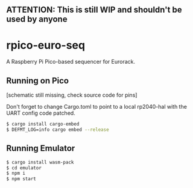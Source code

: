 ## ATTENTION: This is still WIP and shouldn't be used by anyone

# rpico-euro-seq

A Raspberry Pi Pico-based sequencer for Eurorack.

## Running on Pico

[schematic still missing, check source code for pins]

Don't forget to change Cargo.toml to point to a local rp2040-hal with the UART config code patched.

```sh
$ cargo install cargo-embed
$ DEFMT_LOG=info cargo embed --release
```


## Running Emulator

```sh
$ cargo install wasm-pack
$ cd emulator
$ npm i
$ npm start
```